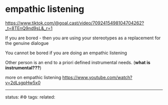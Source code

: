 # empathic listening 
https://www.tiktok.com/@goal.cast/video/7092415498104704262?_t=8TEnQ9nd9sL&_r=1

If you are bored - then you are using your stereotypes as a replacement for the genuine dialogue 

You cannot be bored if you are doing an empathic listening 

Other person is an end to a priori defined instrumental needs. (**what is instrumental???**)

more on empathic listening 
https://www.youtube.com/watch?v=2dLsgpHw5x0

---
status: #⚙️ 
tags: 
related: 
